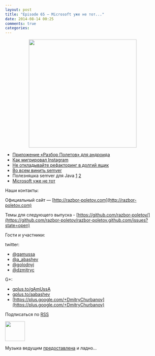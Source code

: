 ```yaml
---
layout: post
title: "Episode 65 — Microsoft уже не тот..."
date: 2014-08-14 00:25
comments: true
categories: 
---
```


<div class="separator" style="clear: both; text-align: center;">
<a href="http://razbor-poletov.com/images/razbor_65_text.jpg" imageanchor="1" style="margin-left: 1em; margin-right: 1em;"><img border="0" height="350" src="http://razbor-poletov.com/images/razbor_65_text.jpg" width="350" /></a>
</div>


- [Приложение «Разбор Полетов» для андроида](https://play.google.com/store/apps/details?id=com.shonenfactory.razborpoletov)
- [Как мигрировал Instagram](http://instagram-engineering.tumblr.com/post/89992572022/migrating-aws-fb)
- [Не откладывайте рефакторинг в долгий ящик](http://xprogramming.com/articles/refactoring-not-on-the-backlog/)
- [Во всем винить semver](http://www.jongleberry.com/semver-has-failed-us.html)
- Полезняшка semver для Java [1](https://github.com/jeluard/semantic-versioning) [2](https://github.com/zafarkhaja/java-semver) 
- [Microsoft уже не тот](http://arstechnica.com/information-technology/2014/08/how-microsoft-dragged-its-development-practices-into-the-21st-century/)


Наши контакты:

Официальный сайт — [http://razbor-poletov.com](http://razbor-poletov.com)

Темы для следующего выпуска - [https://github.com/razbor-poletov/](https://github.com/razbor-poletov/razbor-poletov.github.com/issues?state=open)

Гости и участники:

twitter: 

 * [@gamussa](https://twitter.com/#!/gamussa)
 * [@a_abashev](https://twitter.com/#!/a_abashev)
 * [@golodnyj](https://twitter.com/#!/golodnyj)
 * [@dzmitryc ](https://twitter.com/#!/dzmitryc)
 
G+:

 * [gplus.to/gAmUssA](http://gplus.to/gAmUssA) 
 * [gplus.to/aabashev](http://gplus.to/aabashev) 
 * [https://plus.google.com/+DmitryChurbanov](https://plus.google.com/+DmitryChurbanov) 

<!-- player goes here-->

<audio preload="none">
   <source src="http://traffic.libsyn.com/razborpoletov/razbor_65.mp3" type="audio/mp3" />
   Your browser does not support the audio tag.
</audio>

Подписаться по [RSS](http://feeds.feedburner.com/razbor-podcast)

<!-- episode file link goes here-->
<a href="http://traffic.libsyn.com/razborpoletov/razbor_65.mp3" imageanchor="1" style="clear: left; margin-bottom: 1em; margin-left: auto; margin-right: 2em;"><img border="0" height="64" src="http://2.bp.blogspot.com/-qkfh8Q--dks/T0gixAMzuII/AAAAAAAAHD0/O5LbF3vvBNQ/s200/1330127522_mp3.png" width="64" /></a>

Музыка ведущим [предоставлена](http://www.audiobank.fm/single-music/27/111/More-And-Less/) и ладно...


